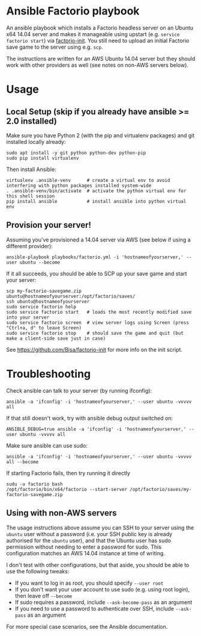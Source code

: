 # Ansible Factorio playbook

An ansible playbook which installs a Factorio headless server on an Ubuntu x64 14.04 server and makes it manageable
using upstart (e.g. `service factorio start`) via [factorio-init](https://github.com/Bisa/factorio-init). You still need
to upload an initial Factorio save game to the server using e.g. `scp`.

The instructions are written for an AWS Ubuntu 14.04 server but they should work with other providers as well (see notes
on non-AWS servers below).

# Usage

## Local Setup (skip if you already have ansible >= 2.0 installed)

Make sure you have Python 2 (with the pip and virtualenv packages) and git installed locally already:

    sudo apt install -y git python python-dev python-pip
    sudo pip install virtualenv

Then install Ansible:

    virtualenv .ansible-venv      # create a virtual env to avoid interfering with python packages installed system-wide
    . .ansible-venv/bin/activate  # activate the python virtual env for this shell session
    pip install ansible           # install ansible into python virtual env

## Provision your server!

Assuming you've provisioned a 14.04 server via AWS (see below if using a different provider):

    ansible-playbook playbooks/factorio.yml -i 'hostnameofyourserver,' --user ubuntu --become

If it all succeeds, you should be able to SCP up your save game and start your server:

    scp my-factorio-savegame.zip ubuntu@hostnameofyourserver:/opt/factorio/saves/
    ssh ubuntu@hostnameofyourserver
    sudo service factorio help
    sudo service factorio start   # loads the most recently modified save into your server
    sudo service factorio screen  # view server logs using Screen (press "Ctrl+a, d" to leave Screen)
    sudo service factorio stop    # should save the game and quit (but make a client-side save just in case)

See https://github.com/Bisa/factorio-init for more info on the init script.

# Troubleshooting

Check ansible can talk to your server (by running ifconfig):

    ansible -a 'ifconfig' -i 'hostnameofyourserver,' --user ubuntu -vvvvv all

If that still doesn't work, try with ansible debug output switched on:

    ANSIBLE_DEBUG=true ansible -a 'ifconfig' -i 'hostnameofyourserver,' --user ubuntu -vvvvv all

Make sure ansible can use sudo:

    ansible -a 'ifconfig' -i 'hostnameofyourserver,' --user ubuntu -vvvvv all --become

If starting Factorio fails, then try running it directly

    sudu -u factorio bash
    /opt/factorio/bin/x64/factorio --start-server /opt/factorio/saves/my-factorio-savegame.zip

## Using with non-AWS servers

The usage instructions above assume you can SSH to your server using the `ubuntu` user without a password (i.e. your
SSH public key is already authorised for the `ubuntu` user), and that the Ubuntu user has sudo permission without
needing to enter a password for sudo. This configuration matches an AWS 14.04 instance at time of writing.

I don't test with other configurations, but that aside, you should be able to use the following tweaks:

* If you want to log in as root, you should specify `--user root`
* If you don't want your user account to use sudo (e.g. using root login), then leave off `--become`
* If sudo requires a password, include `--ask-become-pass` as an argument
* If you need to use a password to authenticate over SSH, include `--ask-pass` as an argument

For more special case scenarios, see the Ansible documentation.
